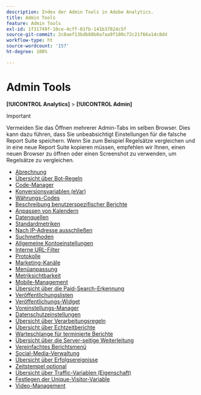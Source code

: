 ```yaml
---
description: Index der Admin Tools in Adobe Analytics.
title: Admin Tools
feature: Admin Tools
exl-id: 1f31749f-10ce-4cff-81fb-141b37824c5f
source-git-commit: 2c0aef13bdb88b0a7aa9f100c72c21f66a14c8dd
workflow-type: ht
source-wordcount: '157'
ht-degree: 100%

---
```


# Admin Tools

**[!UICONTROL Analytics]** > **[!UICONTROL Admin]**

>[!IMPORTANT]
>
>Vermeiden Sie das Öffnen mehrerer Admin-Tabs im selben Browser. Dies kann dazu führen, dass Sie unbeabsichtigt Einstellungen für die falsche Report Suite speichern. Wenn Sie zum Beispiel Regelsätze vergleichen und in eine neue Report Suite kopieren müssen, empfehlen wir Ihnen, einen neuen Browser zu öffnen oder einen Screenshot zu verwenden, um Regelsätze zu vergleichen.

+ [Abrechnung](billing-admin.md)
+ [Übersicht über Bot-Regeln](bot-removal/bot-rules.md)
+ [Code-Manager](code-manager-admin.md)
+ [Konversionsvariablen (eVar)](conversion-var-admin/conversion-var-admin.md)
+ [Währungs-Codes](currency.md)
+ [Beschreibung benutzerspezifischer Berichte](custom-desc-admin.md)
+ [Anpassen von Kalendern](custom-calendar.md)
+ [Datenquellen](data-sources.md)
+ [Standardmetriken](default-metrics.md)
+ [Nach IP-Adresse ausschließen](exclude-ip.md)
+ [Suchmethoden](finding-methods.md)
+ [Allgemeine Kontoeinstellungen](general-acct-settings-admin.md)
+ [Interne URL-Filter](internal-url-filter-admin.md)
+ [Protokolle](logs.md)
+ [Marketing-Kanäle](marketing-channels-admin.md)
+ [Menüanpassung](customize-menus.md)
+ [Metriksichtbarkeit](metric-visibility.md)
+ [Mobile-Management](mobile-management.md)
+ [Übersicht über die Paid-Search-Erkennung](paid-search-detection/paid-search-detection.md)
+ [Veröffentlichungslisten](publishing-list.md)
+ [Veröffentlichungs-Widget](publishing-widgets-admin.md)
+ [Voreinstellungs-Manager](preferences-manager.md)
+ [Datenschutzeinstellungen](privacy-settings.md)
+ [Übersicht über Verarbeitungsregeln](c-processing-rules/processing-rules.md)
+ [Übersicht über Echtzeitberichte](realtime/realtime.md)
+ [Warteschlange für terminierte Berichte](scheduled-reports-admin.md)
+ [Übersicht über die Server-seitige Weiterleitung](c-server-side-forwarding/ssf.md)
+ [Vereinfachtes Berichtsmenü](t-simplified-menu.md)
+ [Social-Media-Verwaltung](social-management.md)
+ [Übersicht über Erfolgsereignisse](c-success-events/success-event.md)
+ [Zeitstempel optional](timestamp-optional.md)
+ [Übersicht über Traffic-Variablen (Eigenschaft)](c-traffic-variables/traffic-var.md)
+ [Festlegen der Unique-Visitor-Variable](unique-visitor-variable-admin/t-unique-visitor-variable.md)
+ [Video-Management](video-management.md)
